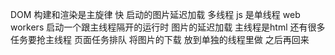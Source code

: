 DOM 构建和渲染是主旋律 快
启动的图片延迟加载
多线程
js 是单线程
  web workers 启动一个跟主线程隔开的运行时
  图片的延迟加载 主线程是html 还有很多任务要抢主线程 页面任务排队
  将图片的下载 放到单独的线程里做 之后再回来
